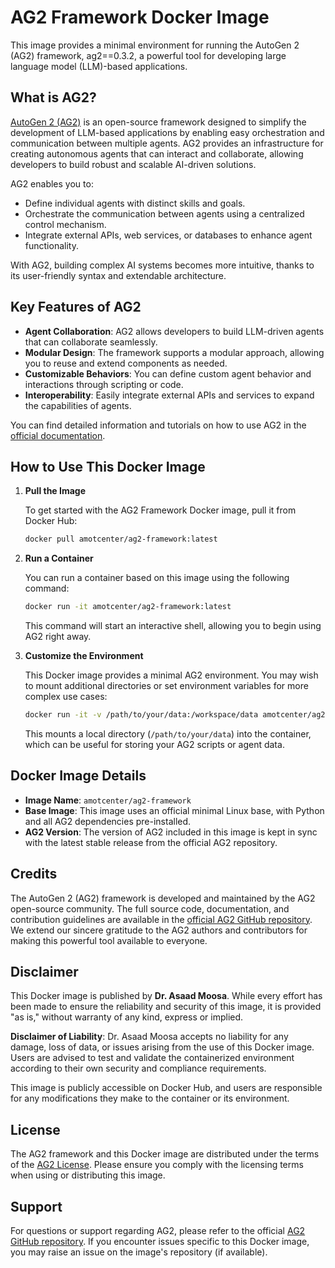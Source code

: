 # AG2 Framework Docker Image

This image provides a minimal environment for running the AutoGen 2 (AG2) framework, ag2==0.3.2, a powerful tool for developing large language model (LLM)-based applications.

## What is AG2?

[AutoGen 2 (AG2)](https://github.com/ag2ai/ag2) is an open-source framework designed to simplify the development of LLM-based applications by enabling easy orchestration and communication between multiple agents. AG2 provides an infrastructure for creating autonomous agents that can interact and collaborate, allowing developers to build robust and scalable AI-driven solutions. 

AG2 enables you to:
- Define individual agents with distinct skills and goals.
- Orchestrate the communication between agents using a centralized control mechanism.
- Integrate external APIs, web services, or databases to enhance agent functionality.

With AG2, building complex AI systems becomes more intuitive, thanks to its user-friendly syntax and extendable architecture.

## Key Features of AG2

- **Agent Collaboration**: AG2 allows developers to build LLM-driven agents that can collaborate seamlessly.
- **Modular Design**: The framework supports a modular approach, allowing you to reuse and extend components as needed.
- **Customizable Behaviors**: You can define custom agent behavior and interactions through scripting or code.
- **Interoperability**: Easily integrate external APIs and services to expand the capabilities of agents.

You can find detailed information and tutorials on how to use AG2 in the [official documentation](https://github.com/ag2ai/ag2).

## How to Use This Docker Image

1. **Pull the Image**

   To get started with the AG2 Framework Docker image, pull it from Docker Hub:
   ```bash
   docker pull amotcenter/ag2-framework:latest
   ```

2. **Run a Container**

   You can run a container based on this image using the following command:
   ```bash
   docker run -it amotcenter/ag2-framework:latest
   ```
   This command will start an interactive shell, allowing you to begin using AG2 right away.

3. **Customize the Environment**

   This Docker image provides a minimal AG2 environment. You may wish to mount additional directories or set environment variables for more complex use cases:
   ```bash
   docker run -it -v /path/to/your/data:/workspace/data amotcenter/ag2-framework:latest
   ```
   This mounts a local directory (`/path/to/your/data`) into the container, which can be useful for storing your AG2 scripts or agent data.

## Docker Image Details

- **Image Name**: `amotcenter/ag2-framework`
- **Base Image**: This image uses an official minimal Linux base, with Python and all AG2 dependencies pre-installed.
- **AG2 Version**: The version of AG2 included in this image is kept in sync with the latest stable release from the official AG2 repository.

## Credits

The AutoGen 2 (AG2) framework is developed and maintained by the AG2 open-source community. The full source code, documentation, and contribution guidelines are available in the [official AG2 GitHub repository](https://github.com/ag2ai/ag2). We extend our sincere gratitude to the AG2 authors and contributors for making this powerful tool available to everyone.

## Disclaimer

This Docker image is published by **Dr. Asaad Moosa**. While every effort has been made to ensure the reliability and security of this image, it is provided "as is," without warranty of any kind, express or implied.

**Disclaimer of Liability**: Dr. Asaad Moosa accepts no liability for any damage, loss of data, or issues arising from the use of this Docker image. Users are advised to test and validate the containerized environment according to their own security and compliance requirements.

This image is publicly accessible on Docker Hub, and users are responsible for any modifications they make to the container or its environment.

## License

The AG2 framework and this Docker image are distributed under the terms of the [AG2 License](https://github.com/ag2ai/ag2/blob/main/LICENSE). Please ensure you comply with the licensing terms when using or distributing this image.

## Support

For questions or support regarding AG2, please refer to the official [AG2 GitHub repository](https://github.com/ag2ai/ag2). If you encounter issues specific to this Docker image, you may raise an issue on the image's repository (if available).
